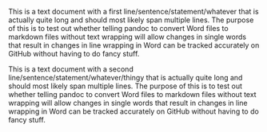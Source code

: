 This is a text document with a first line/sentence/statement/whatever that is actually quite long and should most likely span multiple lines. The purpose of this is to test out whether telling pandoc to convert Word files to markdown files without text wrapping will allow changes in single words that result in changes in line wrapping in Word can be tracked accurately on GitHub without having to do fancy stuff.

This is a text document with a second line/sentence/statement/whatever/thingy that is actually quite long and should most likely span multiple lines. The purpose of this is to test out whether telling pandoc to convert Word files to markdown files without text wrapping will allow changes in single words that result in changes in line wrapping in Word can be tracked accurately on GitHub without having to do fancy stuff.
